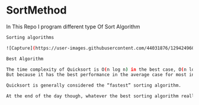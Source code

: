 # SortMethod
In This Repo I program different type Of Sort Algorithm 


```sh
Sorting algorithms

![Capture](https://user-images.githubusercontent.com/44031876/129424960-5e75934f-27ff-4c5d-9a17-3fdb97947e16.PNG)


```

```sh
Best Algorithm 

The time complexity of Quicksort is O(n log n) in the best case, O(n log n) in the average case, and O(n^2) in the worst case.
But because it has the best performance in the average case for most inputs,

```
```sh
Quicksort is generally considered the “fastest” sorting algorithm.
```
```sh
At the end of the day though, whatever the best sorting algorithm really is depends on the input (and who you ask).

```
